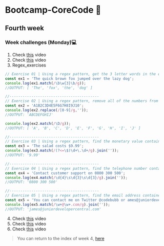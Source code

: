 # Bootcamp-CoreCode 🚀

## Fourth week
### Week challenges (Monday)💻
1. Check [this](https://www.youtube.com/watch?v=sXQxhojSdZM) video
2. Check [this](https://www.youtube.com/watch?v=909NfO1St0A) video
3. Regex_exercises
```javascript
// Exercise 01 | Using a regex pattern, get the 3 letter words in the ex1 string.
const ex1 = 'The quick brown fox jumped over the lazy dog';
console.log(ex1.match(/\b\w{3}\b/g));
//OUTPUT: [ 'The', 'fox', 'the', 'dog' ]

//-----------------------------------------
// Exercise 02 | Using a regex pattern, remove all of the numbers from the ex2 string.
const ex2 = 'A1B2C3D4E5F6G7H8I9J10';
console.log(ex2.replace(/[0-9]/g,''));
//OUTPUT: 'ABCDEFGHIJ'

console.log(ex2.match(/\D/g));
//OUTPUT: [ 'A', 'B', 'C', 'D', 'E', 'F', 'G', 'H', 'I', 'J' ]

//-----------------------------------------
// Exercise 03 | Using a regex pattern, find the monetary value contained within the ex3 string.
const ex3 = 'The salad costs $9.99';
console.log(ex3.match(/(?<=\$)\d+\.\d+/g).join(''));
//OUTPUT: '9.99'

//-----------------------------------------
// Exercise 04 | Using a regex pattern, find the telephone number contained within the ex4 string.
const ex4 = 'Contact customer support on 0800 300 500';
console.log(ex4.match(/\d{4}\s\d{3}\s\d{3}/g).join(''));
//OUTPUT: '0800 300 500'

//-----------------------------------------
// Exercise 05 | Using a regex pattern, find the email address contained within the ex5 string.
const ex5 = 'You can contact me on Twitter @codebubb or ames@juniordevelopercentral.com';
console.log(ex5.match(/\w+@\w+.com/g).join(''));
//OUTPUT: 'james@juniordevelopercentral.com'
```
4. Check [this](https://www.youtube.com/watch?v=RvYYCGs45L4) video
5. Check [this](https://www.youtube.com/watch?v=DHvZLI7Db8E) video
6. Check [this](https://www.youtube.com/watch?v=rKK1q7nFt7M) video

> You can return to the index of week 4, [here](indexWeek4.md)